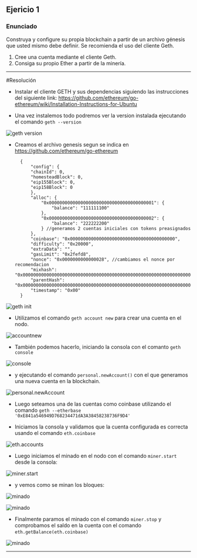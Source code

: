 ## Ejericio 1

### Enunciado
Construya y configure su propia blockchain a partir de un archivo génesis que usted mismo debe definir. Se recomienda el uso del cliente Geth.
1. Cree una cuenta mediante el cliente Geth.
2. Consiga su propio Ether a partir de la minería.

****
#Resolución

- Instalar el cliente GETH y sus dependencias siguiendo las instrucciones del siguiente link:
https://github.com/ethereum/go-ethereum/wiki/Installation-Instructions-for-Ubuntu

- Una vez instalemos todo podremos ver la version instalada ejecutando el comando
`geth --version`

![geth version](https://github.com/egabete/Disenio-y-Desarrollo/blob/master/PEC_1/Ejercicio_1/img/geth_version.png)

- Creamos el archivo genesis segun se indica en https://github.com/ethereum/go-ethereum

        {
            "config": {
            "chainId": 0,
            "homesteadBlock": 0,
            "eip155Block": 0,
            "eip158Block": 0
            },
            "alloc": {
                "0x0000000000000000000000000000000000000001": {
                    "balance": "111111100"
                },
                "0x0000000000000000000000000000000000000002": {
                    "balance": "222222200"
                } //generamos 2 cuentas iniciales con tokens preasignados
            },
            "coinbase": "0x0000000000000000000000000000000000000000",
            "difficulty": "0x20000",
            "extraData": "",
            "gasLimit": "0x2fefd8",
            "nonce": "0x0000000000000028", //cambiamos el nonce por recomendacion
            "mixhash": "0x0000000000000000000000000000000000000000000000000000000000000000",
            "parentHash": "0x0000000000000000000000000000000000000000000000000000000000000000",
            "timestamp": "0x00"
        }

![geth init](https://github.com/egabete/Disenio-y-Desarrollo/blob/master/PEC_1/Ejercicio_1/img/geth_init.png)

- Utilizamos el comando `geth account new` para crear una cuenta en el nodo.

![accountnew](https://github.com/egabete/Disenio-y-Desarrollo/blob/master/PEC_1/Ejercicio_1/img/accountnew.png)

- También podemos hacerlo, iniciando la consola con el comanto `geth console`

![console](https://github.com/egabete/Disenio-y-Desarrollo/blob/master/PEC_1/Ejercicio_1/img/console.png)

- y ejecutando el comando `personal.newAccount()` con el que generamos una nueva cuenta en la blockchain.

![personal.newAccount](https://github.com/egabete/Disenio-y-Desarrollo/blob/master/PEC_1/Ejercicio_1/img/personal_newaccount.png)

- Luego seteamos una de las cuentas como coinbase utilizando el comando `geth --etherbase '0xE841a546949D768234471dA3A38458238736F9D4'`

- Iniciamos la consola y validamos que la cuenta configurada es correcta usando el comando `eth.coinbase`

![eth.accounts](https://github.com/egabete/Disenio-y-Desarrollo/blob/master/PEC_1/Ejercicio_1/img/ethaccounts.png)

- Luego iniciamos el minado en el nodo con el comando `miner.start` desde la consola:

![miner.start](https://github.com/egabete/Disenio-y-Desarrollo/blob/master/PEC_1/Ejercicio_1/img/minerstart.png)

- y vemos como se minan los bloques:

![minado](https://github.com/egabete/Disenio-y-Desarrollo/blob/master/PEC_1/Ejercicio_1/img/minado_block1to5.png)


![minado](https://github.com/egabete/Disenio-y-Desarrollo/blob/master/PEC_1/Ejercicio_1/img/minado_block152to157.png)

- Finalmente paramos el minado con el comando `miner.stop` y comprobamos el saldo en la cuenta con el comando `eth.getBalance(eth.coinbase)`

![minado](https://github.com/egabete/Disenio-y-Desarrollo/blob/master/PEC_1/Ejercicio_1/img/ethgetbalance.png)

******











